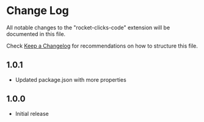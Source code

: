 # Change Log

All notable changes to the "rocket-clicks-code" extension will be documented in this file.

Check [Keep a Changelog](http://keepachangelog.com/) for recommendations on how to structure this file.

## 1.0.1
- Updated package.json with more properties

## 1.0.0

- Initial release
